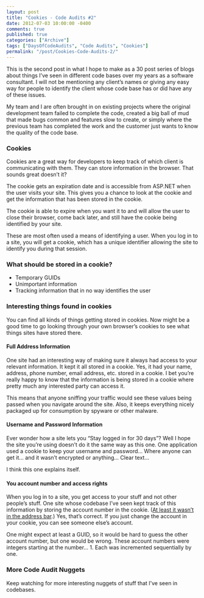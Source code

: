 ```yaml
---
layout: post
title: "Cookies - Code Audits #2"
date: 2012-07-03 10:00:00 -0400
comments: true
published: true
categories: ["Archive"]
tags: ["DaysOfCodeAudits", "Code Audits", "Cookies"]
permalink: "/post/Cookies-Code-Audits-2/"
---
```


<p>This is the second post in what I hope to make as a 30 post series of blogs about things I’ve seen in different code bases over my years as a software consultant. I will not be mentioning any client’s names or giving any easy way for people to identify the client whose code base has or did have any of these issues.</p>  <p>My team and I are often brought in on existing projects where the original development team failed to complete the code, created a big ball of mud that made bugs common and features slow to create, or simply where the previous team has completed the work and the customer just wants to know the quality of the code base. </p>  <h3>Cookies</h3>  <p>Cookies are a great way for developers to keep track of which client is communicating with them. They can store information in the browser. That sounds great doesn’t it?</p>  <p>The cookie gets an expiration date and is accessible from ASP.NET when the user visits your site. This gives you a chance to look at the cookie and get the information that has been stored in the cookie. </p>  <p>The cookie is able to expire when you want it to and will allow the user to close their browser, come back later, and still have the cookie being identified by your site.</p>  <p>These are most often used a means of identifying a user. When you log in to a site, you will get a cookie, which has a unique identifier allowing the site to identify you during that session.</p>  <h3>What should be stored in a cookie?</h3>  <ul>   <li>Temporary GUIDs </li>    <li>Unimportant information </li>    <li>Tracking information that in no way identifies the user </li> </ul>  <h3></h3>  <h3>Interesting things found in cookies</h3>  <p>You can find all kinds of things getting stored in cookies. Now might be a good time to go looking through your own browser’s cookies to see what things sites have stored there.</p>  <h4></h4>  <h4>Full Address Information</h4>  <p>One site had an interesting way of making sure it always had access to your relevant information. It kept it all stored in a cookie. Yes, it had your name, address, phone number, email address, etc. stored in a cookie. I bet you’re really happy to know that the information is being stored in a cookie where pretty much any interested party can access it.</p>  <p>This means that anyone sniffing your traffic would see these values being passed when you navigate around the site. Also, it keeps everything nicely packaged up for consumption by spyware or other malware.</p>  <h4>Username and Password Information</h4>  <p>Ever wonder how a site lets you “Stay logged in for 30 days”? Well I hope the site you’re using doesn’t do it the same way as this one. One application used a cookie to keep your username and password… Where anyone can get it… and it wasn’t encrypted or anything… Clear text…</p>  <p>I think this one explains itself.</p>  <h4>You account number and access rights</h4>  <p>When you log in to a site, you get access to your stuff and not other people’s stuff. One site whose codebase I’ve seen kept track of this information by storing the account number in the cookie. (<a href="/post/URL-Parameters-Code-Audits-1/" target="_blank">At least it wasn’t in the address bar</a>.) Yes, that’s correct. If you just change the account in your cookie, you can see someone else’s account.</p>  <p>One might expect at least a GUID, so it would be hard to guess the other account number, but one would be wrong. These account numbers were integers starting at the number… 1. Each was incremented sequentially by one.</p>  <h3>More Code Audit Nuggets</h3>  <p>Keep watching for more interesting nuggets of stuff that I’ve seen in codebases.</p>

